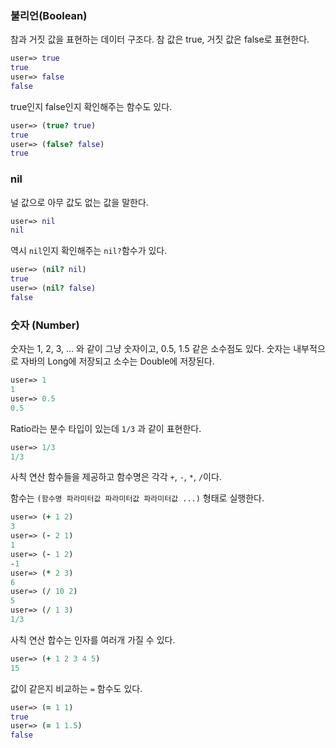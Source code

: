 ### 불리언(Boolean)

참과 거짓 값을 표현하는 데이터 구조다. 참 값은 true, 거짓 값은 false로 표현한다.

```clojure
user=> true
true
user=> false
false
```

true인지 false인지 확인해주는 함수도 있다.

```clojure
user=> (true? true)
true
user=> (false? false)
true
```



### nil

널 값으로 아무 값도 없는 값을 말한다.

```clojure
user=> nil
nil
```

역시 `nil`인지 확인해주는 `nil?`함수가 있다.

```clojure
user=> (nil? nil)
true
user=> (nil? false)
false
```



### 숫자 (Number)

숫자는 1, 2, 3, ... 와 같이 그냥 숫자이고, 0.5, 1.5 같은 소수점도 있다. 숫자는 내부적으로 자바의 Long에 저장되고 소수는 Double에 저장된다.

```clojure
user=> 1
1
user=> 0.5
0.5
```

Ratio라는 분수 타입이 있는데 `1/3` 과 같이 표현한다.

```clojure
user=> 1/3
1/3
```

사칙 연산 함수들을 제공하고 함수명은 각각 `+`, `-`, `*`, `/`이다.

함수는 `(함수명 파라미터값 파라미터값 파라미터값 ...)` 형태로 실행한다.

```clojure
user=> (+ 1 2)
3
user=> (- 2 1)
1
user=> (- 1 2)
-1
user=> (* 2 3)
6
user=> (/ 10 2)
5
user=> (/ 1 3)
1/3
```

사칙 연산 합수는 인자를 여러개 가질 수 있다.

```clojure
user=> (+ 1 2 3 4 5)
15
```

값이 같은지 비교하는 `=` 함수도 있다.

```clojure
user=> (= 1 1)
true
user=> (= 1 1.5)
false
```

